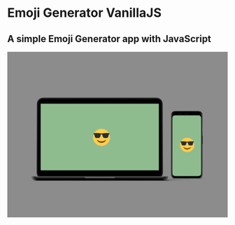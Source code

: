 # Emoji Generator VanillaJS

## A simple Emoji Generator app with JavaScript

![screenshot](./assets/image/screenshot.png)
